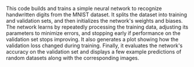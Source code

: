 This code builds and trains a simple neural network to recognize handwritten digits from the MNIST dataset. It splits the dataset into training and validation sets, and then initializes the network's weights and biases. The network learns by repeatedly processing the training data, adjusting its parameters to minimize errors, and stopping early if performance on the validation set stops improving. It also generates a plot showing how the validation loss changed during training. Finally, it evaluates the network's accuracy on the validation set and displays a few example predictions of random datasets along with the corresponding images. 
